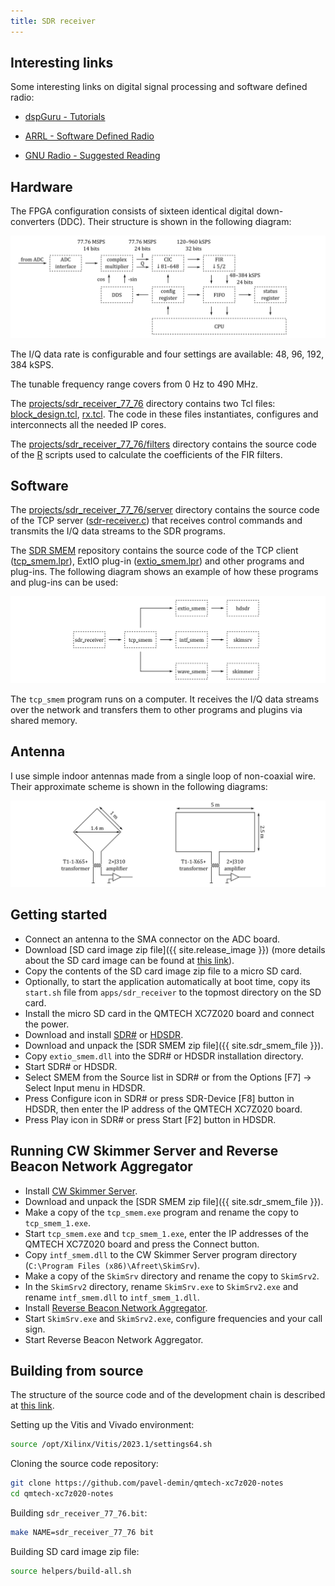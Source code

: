 ```yaml
---
title: SDR receiver
---
```


## Interesting links

Some interesting links on digital signal processing and software defined radio:

- [dspGuru - Tutorials](https://dspguru.com/dsp/tutorials)

- [ARRL - Software Defined Radio](https://www.arrl.org/software-defined-radio)

- [GNU Radio - Suggested Reading](https://wiki.gnuradio.org/index.php/SuggestedReading)

## Hardware

The FPGA configuration consists of sixteen identical digital down-converters (DDC). Their structure is shown in the following diagram:

![SDR receiver](/img/sdr-receiver-77-76.png)

The I/Q data rate is configurable and four settings are available: 48, 96, 192, 384 kSPS.

The tunable frequency range covers from 0 Hz to 490 MHz.

The [projects/sdr_receiver_77_76](https://github.com/pavel-demin/qmtech-xc7z020-notes/tree/main/projects/sdr_receiver_77_76) directory contains two Tcl files: [block_design.tcl](https://github.com/pavel-demin/qmtech-xc7z020-notes/blob/main/projects/sdr_receiver_77_76/block_design.tcl), [rx.tcl](https://github.com/pavel-demin/qmtech-xc7z020-notes/blob/main/projects/sdr_receiver_77_76/rx.tcl). The code in these files instantiates, configures and interconnects all the needed IP cores.

The [projects/sdr_receiver_77_76/filters](https://github.com/pavel-demin/qmtech-xc7z020-notes/tree/main/projects/sdr_receiver_77_76/filters) directory contains the source code of the [R](https://www.r-project.org) scripts used to calculate the coefficients of the FIR filters.

## Software

The [projects/sdr_receiver_77_76/server](https://github.com/pavel-demin/qmtech-xc7z020-notes/tree/main/projects/sdr_receiver_77_76/server) directory contains the source code of the TCP server ([sdr-receiver.c](https://github.com/pavel-demin/qmtech-xc7z020-notes/blob/main/projects/sdr_receiver_77_76/server/sdr-receiver.c)) that receives control commands and transmits the I/Q data streams to the SDR programs.

The [SDR SMEM](https://github.com/pavel-demin/sdr-smem) repository contains the source code of the TCP client ([tcp_smem.lpr](https://github.com/pavel-demin/sdr-smem/blob/main/tcp_smem.lpr)), ExtIO plug-in ([extio_smem.lpr](https://github.com/pavel-demin/sdr-smem/blob/main/extio_smem.lpr)) and other programs and plug-ins. The following diagram shows an example of how these programs and plug-ins can be used:

![SDR SMEM](/img/sdr-smem.png)

The `tcp_smem` program runs on a computer. It receives the I/Q data streams over the network and transfers them to other programs and plugins via shared memory.

## Antenna

I use simple indoor antennas made from a single loop of non-coaxial wire. Their approximate scheme is shown in the following diagrams:

![Antenna](/img/antenna.png)

## Getting started

- Connect an antenna to the SMA connector on the ADC board.
- Download [SD card image zip file]({{ site.release_image }}) (more details about the SD card image can be found at [this link](/alpine/)).
- Copy the contents of the SD card image zip file to a micro SD card.
- Optionally, to start the application automatically at boot time, copy its `start.sh` file from `apps/sdr_receiver` to the topmost directory on the SD card.
- Install the micro SD card in the QMTECH XC7Z020 board and connect the power.
- Download and install [SDR#](https://www.dropbox.com/sh/5fy49wae6xwxa8a/AAAdAcU238cppWziK4xPRIADa/sdr/sdrsharp_v1.0.0.1361_with_plugins.zip?dl=1) or [HDSDR](https://www.hdsdr.de).
- Download and unpack the [SDR SMEM zip file]({{ site.sdr_smem_file }}).
- Copy `extio_smem.dll` into the SDR# or HDSDR installation directory.
- Start SDR# or HDSDR.
- Select SMEM from the Source list in SDR# or from the Options [F7] &rarr; Select Input menu in HDSDR.
- Press Configure icon in SDR# or press SDR-Device [F8] button in HDSDR, then enter the IP address of the QMTECH XC7Z020 board.
- Press Play icon in SDR# or press Start [F2] button in HDSDR.

## Running CW Skimmer Server and Reverse Beacon Network Aggregator

- Install [CW Skimmer Server](https://dxatlas.com/skimserver).
- Download and unpack the [SDR SMEM zip file]({{ site.sdr_smem_file }}).
- Make a copy of the `tcp_smem.exe` program and rename the copy to `tcp_smem_1.exe`.
- Start `tcp_smem.exe` and `tcp_smem_1.exe`, enter the IP addresses of the QMTECH XC7Z020 board and press the Connect button.
- Copy `intf_smem.dll` to the CW Skimmer Server program directory (`C:\Program Files (x86)\Afreet\SkimSrv`).
- Make a copy of the `SkimSrv` directory and rename the copy to `SkimSrv2`.
- In the `SkimSrv2` directory, rename `SkimSrv.exe` to `SkimSrv2.exe` and rename `intf_smem.dll` to `intf_smem_1.dll`.
- Install [Reverse Beacon Network Aggregator](https://www.reversebeacon.net/pages/Aggregator+34).
- Start `SkimSrv.exe` and `SkimSrv2.exe`, configure frequencies and your call sign.
- Start Reverse Beacon Network Aggregator.

## Building from source

The structure of the source code and of the development chain is described at [this link](/led-blinker-77-76/).

Setting up the Vitis and Vivado environment:

```bash
source /opt/Xilinx/Vitis/2023.1/settings64.sh
```

Cloning the source code repository:

```bash
git clone https://github.com/pavel-demin/qmtech-xc7z020-notes
cd qmtech-xc7z020-notes
```

Building `sdr_receiver_77_76.bit`:

```bash
make NAME=sdr_receiver_77_76 bit
```

Building SD card image zip file:

```bash
source helpers/build-all.sh
```
